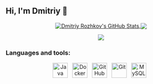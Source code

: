 ## Hi, I'm Dmitriy  👋

<div align="center">
<a href="https://github-readme-stats.vercel.app/api?username=javaexplorer1&show_icons=true&include_commits=true&rank_icon=percentile&exclude_repo=javaexplorer1&theme=default&hide_border=true">
<img align="center" src="https://github-readme-stats.vercel.app/api?username=javaexplorer1&show_icons=true&include_commits=true&rank_icon=percentile&exclude_repo=javaexplorer1&theme=default&hide_border=true" alt="Dmitriy Rozhkov's GitHub Stats"/>
</a>
<a href="https://github-readme-stats.vercel.app/api/top-langs/?username=javaexplorer1&layout=compact&theme=default&hide_border=true">
<img align="center" src="https://github-readme-stats.vercel.app/api/top-langs/?username=javaexplorer1&layout=compact&theme=default&hide_border=true"/>
</a> 
</div>

<!--
<table><thead><tr>
<th><a href="https://github-readme-stats.vercel.app/api?username=javaexplorer1&amp;show_icons=true&amp;include_all_commits=true&amp;rank_icon=percentile&amp; exclude_repo=javaexplorer1&amp;theme=default&amp;hide_border=true">
  <img align="center" alt="Dmitriy Rozhkov's GitHub Stats" src="https://github-readme-stats.vercel.app/api?username=javaexplorer1&amp;show_icons=true&amp;include_all_commits=true&amp;rank_icon=percentile&amp;exclude_repo=javaexplorer1&amp;theme=default&amp;hide_border=true" style="max-width: 100%;" align="middle">
</a></th>
	<th><a href="https://github-readme-stats.vercel.app/api/top-langs/?username=javaexplorer1&amp;layout=compact&amp;hide_border=true" style="max-width: 100%;" align="middle">
		<img align="center" src="https://github-readme-stats.vercel.app/api/top-langs/?username=javaexplorer1&amp;layout=compact&amp;hide_border=true" style="max-width: 100%;" align="middle">
	</a></th>
</tr>
</thead>
</table>
-->

<p align="center" dir="auto">
	  <a href="https://www.linkedin.com/in/dmitriy-rozhkov/" rel="nofollow">
		  <img src="https://img.shields.io/badge/LinkedIn-0077B5?style=for-the-badge&logo=linkedin&logoColor=white">
	 </a>
</p>

### Languages and tools: 

<div align="center">
  <img src="https://cdn.jsdelivr.net/gh/devicons/devicon/icons/java/java-original.svg" title ="Java" width="40" height="40"/>&nbsp;&nbsp;
  <img src="https://cdn.jsdelivr.net/gh/devicons/devicon/icons/docker/docker-original.svg" title ="Docker" width="40" height="40"/>&nbsp;&nbsp;
  <img src="https://cdn.jsdelivr.net/gh/devicons/devicon/icons/github/github-original-wordmark.svg" title ="GitHub" width="40" height="40"/>&nbsp;&nbsp;
  <!-- <img src="https://cdn.jsdelivr.net/gh/devicons/devicon/icons/postgresql/postgresql-original-wordmark.svg" title ="PostgreSQL" width="40" height="40"/>&nbsp;&nbsp;  -->
  <!-- <img src="https://cdn.jsdelivr.net/gh/devicons/devicon/icons/tomcat/tomcat-original-wordmark.svg" title ="Tomcat" width="40" height="40"/>&nbsp;&nbsp;  -->
  <img src="https://cdn.jsdelivr.net/gh/devicons/devicon/icons/git/git-original-wordmark.svg" title ="Git" width="40" height="40"/>&nbsp;&nbsp;
  <img src="https://cdn.jsdelivr.net/gh/devicons/devicon/icons/mysql/mysql-original-wordmark.svg" title ="MySQL" width="40" height="40"/>&nbsp;&nbsp;


<!--
**javaexplorer1/javaexplorer1** is a ✨ _special_ ✨ repository because its `README.md` (this file) appears on your GitHub profile.

Here are some ideas to get you started:

- 🔭 I’m currently working on ...
- 🌱 I’m currently learning ...
- 👯 I’m looking to collaborate on ...
- 🤔 I’m looking for help with ...
- 💬 Ask me about ...
- 📫 How to reach me: ...
- 😄 Pronouns: ...
- ⚡ Fun fact: ...
-->
